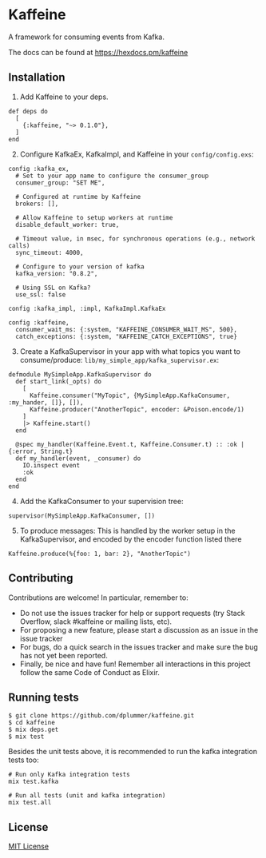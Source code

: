 # Kaffeine

A framework for consuming events from Kafka.

The docs can be found at https://hexdocs.pm/kaffeine

## Installation

1. Add Kaffeine to your deps.
  ```
  def deps do
    [
      {:kaffeine, "~> 0.1.0"},
    ]
  end
  ```
2. Configure KafkaEx, KafkaImpl, and Kaffeine in your `config/config.exs`:
  ```
  config :kafka_ex,
    # Set to your app name to configure the consumer_group
    consumer_group: "SET ME",

    # Configured at runtime by Kaffeine
    brokers: [],

    # Allow Kaffeine to setup workers at runtime
    disable_default_worker: true,

    # Timeout value, in msec, for synchronous operations (e.g., network calls)
    sync_timeout: 4000,

    # Configure to your version of kafka
    kafka_version: "0.8.2",

    # Using SSL on Kafka?
    use_ssl: false

  config :kafka_impl, :impl, KafkaImpl.KafkaEx

  config :kaffeine,
    consumer_wait_ms: {:system, "KAFFEINE_CONSUMER_WAIT_MS", 500},
    catch_exceptions: {:system, "KAFFEINE_CATCH_EXCEPTIONS", true}
  ```
3. Create a KafkaSupervisor in your app with what topics you want to consume/produce: `lib/my_simple_app/kafka_supervisor.ex`:
  ```
  defmodule MySimpleApp.KafkaSupervisor do
    def start_link(_opts) do
      [
        Kaffeine.consumer("MyTopic", {MySimpleApp.KafkaConsumer, :my_hander, []}, []),
        Kaffeine.producer("AnotherTopic", encoder: &Poison.encode/1)
      ]
      |> Kaffeine.start()
    end

    @spec my_handler(Kaffeine.Event.t, Kaffeine.Consumer.t) :: :ok | {:error, String.t}
    def my_handler(event, _consumer) do
      IO.inspect event
      :ok
    end
  end
  ```
4. Add the KafkaConsumer to your supervision tree:
  ```
  supervisor(MySimpleApp.KafkaConsumer, [])
  ```
5. To produce messages:
  This is handled by the worker setup in the KafkaSupervisor, and encoded by the encoder
  function listed there

  ```
  Kaffeine.produce(%{foo: 1, bar: 2}, "AnotherTopic")
  ```

## Contributing

Contributions are welcome! In particular, remember to:

* Do not use the issues tracker for help or support requests (try Stack
  Overflow, slack #kaffeine or mailing lists, etc).
* For proposing a new feature, please start a discussion as an issue in the
  issue tracker
* For bugs, do a quick search in the issues tracker and make sure the bug has not yet been reported.
* Finally, be nice and have fun! Remember all interactions in this project follow the same Code of Conduct as Elixir.

## Running tests

```
$ git clone https://github.com/dplummer/kaffeine.git
$ cd kaffeine
$ mix deps.get
$ mix test
```

Besides the unit tests above, it is recommended to run the kafka integration tests too:

```
# Run only Kafka integration tests
mix test.kafka

# Run all tests (unit and kafka integration)
mix test.all
```

## License

[MIT License](https://tldrlegal.com/license/mit-license)
